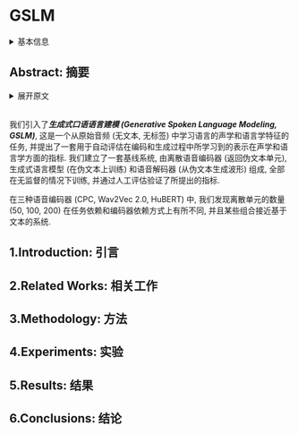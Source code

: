 # GSLM

<details>
<summary>基本信息</summary>

- 标题: "On Generative Spoken Language Modeling from Raw Audio"
- 作者:
  - 01 Kushal Lakhotia
  - 02 Evgeny Kharitonov
  - 03 Wei-Ning Hsu
  - 04 Yossi Adi
  - 05 Adam Polyak
  - 06 Benjamin Bolte
  - 07 Tu-Anh Nguyen
  - 08 Jade Copet
  - 09 Alexei Baevski
  - 10 Abdelrahman Mohamed
  - 11 Emmanuel Dupoux
- 链接:
  - [ArXiv](https://arxiv.org/abs/2102.01192)
  - [Publication](https://doi.org/10.1162/tacl_a_00430)
  - [Github](https://github.com/pytorch/fairseq/tree/master/examples/textless_nlp/gslm)
  - [Demo]
- 文件:
  - [ArXiv](_PDF/2102.01192v2__GSLM__On_Generative_Spoken_Language_Modeling_from_Raw_Audio.pdf)
  - [Publication](_PDF/2102.01192p0__GSLM__TACL2021.pdf)

</details>

## Abstract: 摘要

<details>
<summary>展开原文</summary>

We introduce ***Generative Spoken Language Modeling***, the task of learning the acoustic and linguistic characteristics of a language from raw audio (no text, no labels), and a set of metrics to automatically evaluate the learned representations at acoustic and linguistic levels for both encoding and generation.
We set up baseline systems consisting of a discrete speech encoder (returning pseudo-text units), a generative language model (trained on pseudo-text), and a speech decoder (generating a waveform from pseudo-text) all trained without supervision and validate the proposed metrics with human evaluation.
Across 3 speech encoders (CPC, wav2vec 2.0, HuBERT), we find that the number of discrete units (50, 100, or 200) matters in a task-dependent and encoder-dependent way, and that some combinations approach text-based systems.

</details>
<br>

我们引入了***生成式口语语言建模 (Generative Spoken Language Modeling, GSLM)***, 这是一个从原始音频 (无文本, 无标签) 中学习语言的声学和语言学特征的任务, 并提出了一套用于自动评估在编码和生成过程中所学习到的表示在声学和语言学方面的指标.
我们建立了一套基线系统, 由离散语音编码器 (返回伪文本单元), 生成式语言模型 (在伪文本上训练) 和语音解码器 (从伪文本生成波形) 组成, 全部在无监督的情况下训练, 并通过人工评估验证了所提出的指标.

在三种语音编码器 (CPC, Wav2Vec 2.0, HuBERT) 中, 我们发现离散单元的数量 (50, 100, 200) 在任务依赖和编码器依赖方式上有所不同, 并且某些组合接近基于文本的系统.

## 1.Introduction: 引言

## 2.Related Works: 相关工作

## 3.Methodology: 方法

## 4.Experiments: 实验

## 5.Results: 结果

## 6.Conclusions: 结论
